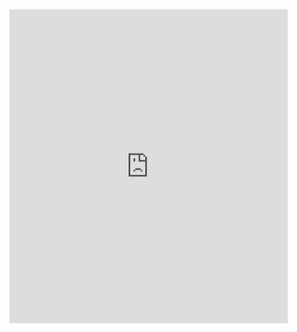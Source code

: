 <br>
<br>

<iframe src="https://docs.google.com/presentation/d/e/2PACX-1vSHnNmh1XXdbnTITrjZvCX12keqQjK9EbDgpn4gkPC-o3Rt6zpC7lUdbaOTJ29WIn2X_pRYsCpoMW9Z/embed?start=true&loop=true&delayms=10000" frameborder="0" width="100%" height="569" allowfullscreen="true" mozallowfullscreen="true" webkitallowfullscreen="true"></iframe>